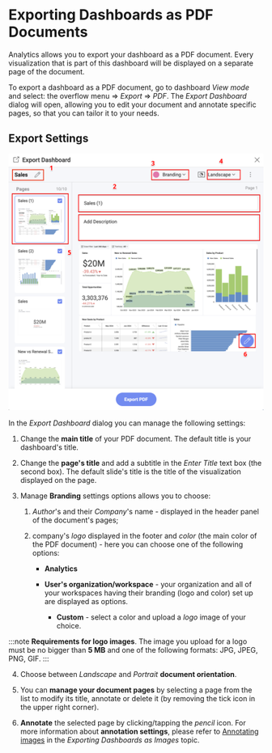 # Exporting Dashboards as PDF Documents

Analytics allows you to export your dashboard as a PDF document. Every
visualization that is part of this dashboard will be displayed on a
separate page of the document.

To export a dashboard as a PDF document, go to dashboard *View mode* and
select: the overflow menu ⇒ *Export* ⇒ *PDF*. The *Export Dashboard*
dialog will open, allowing you to edit your document and annotate
specific pages, so that you can tailor it to your needs.

## Export Settings

![Settings for PDF document in the Export Dashboard menu](images/export-pdf-options.png)

In the *Export Dashboard* dialog you can manage the following settings:

1.  Change the **main title** of your PDF document. The default title is
    your dashboard's title.

2.  Change the **page's title** and add a subtitle in the *Enter Title*
    text box (the second box). The default slide's title is the title of
    the visualization displayed on the page.

3.  Manage **Branding** settings options allows you to choose:

    1.  *Author*'s and their *Company*'s name - displayed in the header
        panel of the document's pages;

    2.  company's *logo* displayed in the footer and *color* (the main
        color of the PDF document) - here you can choose one of the
        following options:

        - **Analytics**

        - **User's organization/workspace** - your organization and all of
            your workspaces having their branding (logo and color) set up are
            displayed as options.

          - **Custom** - select a color and upload a *logo* image of your choice.

:::note
**Requirements for logo images**. The image you upload for a logo must be no bigger than **5 MB** and one of the following formats: JPG, JPEG, PNG, GIF.
:::

4.  Choose between *Landscape* and *Portrait* **document orientation**.

5.  You can **manage your document pages** by selecting a page from the list to modify its title, annotate or delete it (by removing the tick icon in the upper right corner).

6.  **Annotate** the selected page by clicking/tapping the *pencil* icon. For more information about **annotation settings**, please refer to [Annotating images](dashboard-export-image.html#annotating) in the *Exporting Dashboards as Images* topic.
